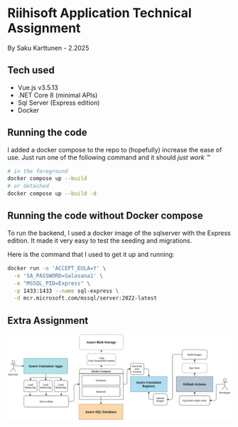 # Riihisoft Application Technical Assignment

By Saku Karttunen - 2.2025

## Tech used

- Vue.js v3.5.13
- .NET Core 8 (minimal APIs)
- Sql Server (Express edition)
- Docker

## Running the code

I added a docker compose to the repo to (hopefully) increase the ease of use.
Just run one of the following command and it should _just work ™_

```bash
# in the foreground
docker compose up --build
# or detached
docker compose up --build -d
```

## Running the code without Docker compose

To run the backend, I used a docker image of the sqlserver with the Express edition.
It made it very easy to test the seeding and migrations.

Here is the command that I used to get it up and running:

```bash
docker run -e 'ACCEPT_EULA=Y' \
  -e 'SA_PASSWORD=Salasana1' \
  -e "MSSQL_PID=Express" \
  -p 1433:1433 --name sql-express \
  -d mcr.microsoft.com/mssql/server:2022-latest
```

## Extra Assignment

![Flow diagram of a hypothetical project pipeline](./riihisoft_azure_diagram.svg)
